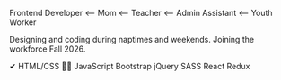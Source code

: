 Frontend Developer <-- Mom <-- Teacher <-- Admin Assistant <-- Youth Worker

Designing and coding during naptimes and weekends. 
Joining the workforce Fall 2026. 

✔   HTML/CSS
👩‍💻  JavaScript
    Bootstrap
    jQuery
    SASS
    React
    Redux
  
